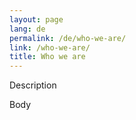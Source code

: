 ```yaml
---
layout: page
lang: de
permalink: /de/who-we-are/
link: /who-we-are/
title: Who we are
---
```


Description

<!-- more -->

Body
